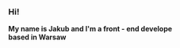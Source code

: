 <h3>Hi!</h3>  <strong>My name is Jakub and I'm a front - end develope <br>based in Warsaw</strong><br>

